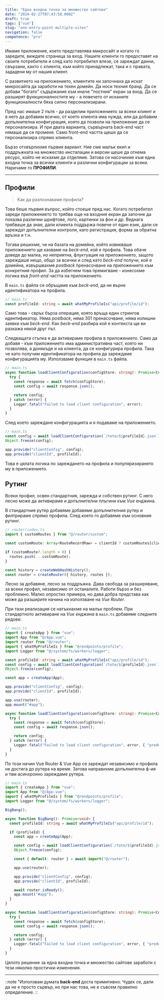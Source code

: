 ```yaml
---
title: "Една входна точка за множество сайтове"
date: "2024-02-27T07:43:58.000Z"
draft: true
tags: ["vue"]
slug: "one-entry-point-multiple-sites"
navigation: false
competence: "pro"
---
```


Имаме приложение, което представлява микросайт и когато го заредите, виждате страница за вход. Нашите клиенти го предоставят на своите потребители и след като потребител влезе, се зареждат данни, свързани, както с клиента, към който принадлежат, така и с правата, зададени му от нашия клиент.

<!--more-->

С развитието на приложението, клиентите ни започнаха да искат микросайта да заработи на техен домейн. Да носи техния бранд. Да се добави "богато" съдържание към иначе "постния" екран за вход. Да се разширят функционалностите му - а повечето от исканите функционалности бяха силно персонализирани.

Пред нас имаше 2 пътя - да разделим приложението за всеки клиент и в него да добавим всичко, от което клиента има нужда, или да добавим допълнителна конфигурация, която да позволи на приложение да се персонализира. И при двата варианта, сървърната back-end част нямаше да се променя. Само front-end частта щеше да се персонализира спрямо клиента.

Бързо отхвърлихме първия вариант. Ние сме малък екип и поддръжката на множество инсталации и версии щеше да отнема ресурс, който не искахме да отделяме. Затова се насочихме към една входна точка за всички клиенти и различни конфигурации за всеки. Наричаме го **ПРОФИЛИ**.

---

## Профили

> Как да разпознаваме профила?

Това беше първия въпрос, който стоеше пред нас. Когато потребител зареди приложението то трябва още на входния екран да започне да показва различни шрифтове, лого, картинки за фон и др. Веднага трябваше да знае, дали клиента поддържа повече от един език, дали се зареждат допълнителни контроли, като регистрация, форма за обратна връзка и т.н.

Тогава решихме, че на базата на домейна, който извикваше приложението ще казваме на *beck-end*, кой е профила. Това обаче доведе до малка, но неприятна, флуктуация на приложението, защото зареждаше нещо, общо за всички и след като *beck-end* получи, кой е домейна, извършвахме *postback* пренасочване на приложението към конкретния профил. За да избегнем това премигване - изнесохме логика във *front-end* частта на приложението.

В `main.ts` файла се обръщаме към *beck-end*, да ни върне идентификатора на профила.

```typescript
// main.ts
const profileId: string = await whatMyProfileIs("api/profile/id");
```

Само това - свръх бърза операция, която връща един стрингов идентификатор. Няма *postback*, няма 301 пренасочване, няма излишни заявки към *beck-end*. Как *beck-end* разбира кой е контекста ще ви разкажа някой друг път.

Следващата стъпка е да активираме профила в приложението. Само да добавя - към приложението има административна част, която ни позволява, а донякъде и на клиента, да се конфигурира профила. Така че като получим идентификатора на профила да зареждаме конфигурацията му. Използваме функция в `main.ts` файла.

```typescript
// main.ts
async function loadClientConfiguration(configStore: string): Promise<Config> {
  try {
    const response = await fetch(configStore);
    const config = await response.json();

    return config;
  } catch (error) {
    Logger.fatal("Failed to load client configuration", error);
  }
}
```

След което зареждане конфигурацията и я подаваме на приложението.

```typescript
// main.ts
const config = await loadClientConfiguration(`/tote/${profileId}.json`);
Object.freeze(config);

app.provide("clientConfig", config);
app.provide("clientId", profileId);
```

Това е цялата логика по зареждането на профила и популяризирането му в приложението.

## Рутинг

Всеки профил, освен стандартния, зарежда и собствен рутинг. С него лесно може да активираме и допълнителни плъгини към *Vue* енджина.

В стандартния рутер добавяме добавяме допълнителния рутер и филтрираме спрямо профила. След което го добавяме към основния рутинг.
  
```typescript
// router/index.ts
import { customRoutes } from "@/router/custom";

const customRoute: Array<RouteRecordRaw> = clientId ? customRoutes[clientId] : [];

if (customRoute?.length > 0) {
  routes.push(...customRoute);
}

const history = createWebHashHistory();
const router = createRouter({ history, routes });
```

Лесно за добавяне, лесно за поддръжка. Дава свобода за разширяване, за всеки профил, независимо от останалите. Работи бързо и без проблемно. Малко опростих примера, но дава добра представа как може да разширите начина на използване на *Vue Router*.

При тази реализация се натъкнахме на малък проблем. При стандартното активиране на *Vue енджина* в `main.ts` добавяме следните редове:

```typescript
// main.ts
import { createApp } from "vue";
import App from "@/App.vue";
import router from "@/router";
import { whatMyProfileIs } from "@/endpoints/profile";
import Logger from "@/system/fs/workers/logger";

const profileId: string = await whatMyProfileIs("api/profile/id");
const config = await loadClientConfiguration(`/tote/${profileId}.json`);
Object.freeze(config);

const app = createApp(App);

app.provide("clientConfig", config);
app.provide("clientId", profileId);

app.use(router);
app.mount("#app");

async function loadClientConfiguration(configStore: string): Promise<Config> {
  try {
    const response = await fetch(configStore);
    const config = await response.json();

    return config;
  } catch (error) {
    Logger.fatal("Failed to load client configuration", error, { "predef": 500 });
  }
}
```

По този начин Vue Router & Vue App се зареждат независимо и профила не достига до рутера на време. Затова направихме допълнителна ф-ия и там асинхронно зареждаме рутера.

```typescript
// main.ts
import { createApp } from "vue";
import App from "@/App.vue";
import { whatMyProfileIs } from "@/endpoints/profile";
import Logger from "@/system/fs/workers/logger";

BigBang();

async function BigBang(): Promise<void> {
  const profileId: string = await whatMyProfileIs("api/profile/id");

  if (profileId) {
    const app = createApp(App);

    const config = await loadClientConfiguration(`/tote/${profileId}.json`);
    Object.freeze(config);

    const { default: router } = await import("@/router");

    app.use(router);

    app.provide("clientConfig", config);
    app.provide("clientId", profileId);

    await router.isReady();
    app.mount("#app");
  }
}

async function loadClientConfiguration(configStore: string): Promise<Config> {
  try {
    const response = await fetch(configStore);
    const config = await response.json();

    return config;
  } catch (error) {
    Logger.fatal("Failed to load client configuration", error, { "predef": 500 });
  }
}
```

Цялото решение за една входна точка и множество сайтове заработи с тези няколко простички изменения.

---

::note
"Използвам думата **back-end** доста примитивно. Чудех се, дали да не е просто сървър, но при нас това, не е съвсем правилно определение.
::